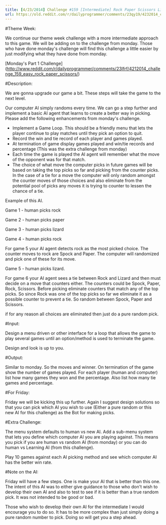 ```yaml
---
title: [4/23/2014] Challenge #159 [Intermediate] Rock Paper Scissors Lizard Spock - Part 2 Enhancement
url: https://old.reddit.com/r/dailyprogrammer/comments/23qy19/4232014_challenge_159_intermediate_rock_paper/
---
```


#Theme Week:

We continue our theme week challenge with a more intermediate approach to this game. We will be adding on to the challenge from monday. Those who have done monday's challenge will find this challenge a little easier by just modifying what they have done from monday.


[Monday's Part 1 Challenge] (http://www.reddit.com/r/dailyprogrammer/comments/23lfrf/4212014_challenge_159_easy_rock_paper_scissors/)

#Description:

We are gonna upgrade our game a bit. These steps will take the game to the next level.

Our computer AI simply randoms every time. We can go a step further and implement a basic AI agent that learns to create a better way in picking. Please add the following enhancements from monday's challenge.


* Implement a Game Loop. This should be a friendly menu that lets the player continue to play matches until they pick an option to quit. 
* Record the win and tie record of each player and games played.
* At termination of game display games played and win/tie records and percentage (This was the extra challenge from monday)
* Each time the game is played the AI agent will remember what the move of the opponent was for that match. 
* The choice of what move the computer picks in future games will be based on taking the top picks so far and picking from the counter picks. In the case of a tie for a move the computer will only random amongst the counter moves of those choices and also eliminate from the potential pool of picks any moves it is trying to counter to lessen the chance of a tie.


Example of this AI.

Game 1 - human picks rock

Game 2 - human picks paper

Game 3 - human picks lizard

Game 4 - human picks rock

For game 5 your AI agent detects rock as the most picked choice. The counter moves to rock are Spock and Paper. The computer will randomized and pick one of these for its move.


Game 5 - human picks lizard.


For game 6 your AI agent sees a tie between Rock and Lizard and then must decide on a move that counters either. The counters could be Spock, Paper, Rock, Scissors. Before picking eliminate counters that match any of the top picks. So since Rock was one of the top picks so far we eliminate it as a possible counter to prevent a tie. So random between Spock, Paper and Scissors.


if for any reason all choices are eliminated then just do a pure random pick.



#Input:

Design a menu driven or other interface for a loop that allows the game to play several games until an option/method is used to terminate the game.


Design and look is up to you.


#Output:

Similar to monday. So the moves and winner. On termination of the game show the number of games played. For each player (human and computer) list how many games they won and the percentage. Also list how many tie games and percentage.

#For Friday:

Friday we will be kicking this up further. Again I suggest design solutions so that you can pick which AI you wish to use (Either a pure random or this new AI for this challenge) as the Bot for making picks.

#Extra Challenge:

The menu system defaults to human vs new AI. Add a sub-menu system that lets you define which computer AI you are playing against. This means you pick if you are human vs random AI (from monday) or you can do human vs Learning AI (from this challenge).


Play 10 games against each AI picking method and see which computer AI has the better win rate.

#Note on the AI:

Friday will have a few steps. One is make your AI that is better than this one. The intent of this AI was to either give guidance to those who don't wish to develop their own AI and also to test to see if it is better than a true random pick. It was not intended to be good or bad.


Those who wish to develop their own AI for the intermediate I would encourage you to do so. It has to be more complex than just simply doing a pure random number to pick. Doing so will get you a step ahead.
